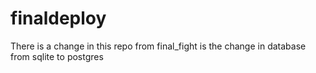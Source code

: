 # finaldeploy

There is a change in this repo from final_fight is the change in database from sqlite to postgres
